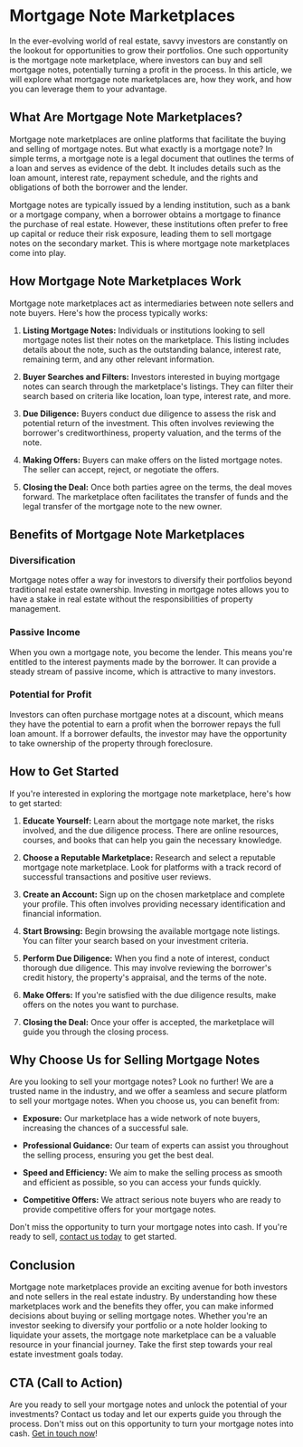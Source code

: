 # Mortgage Note Marketplaces

In the ever-evolving world of real estate, savvy investors are constantly on the lookout for opportunities to grow their portfolios. One such opportunity is the mortgage note marketplace, where investors can buy and sell mortgage notes, potentially turning a profit in the process. In this article, we will explore what mortgage note marketplaces are, how they work, and how you can leverage them to your advantage.

## What Are Mortgage Note Marketplaces?

Mortgage note marketplaces are online platforms that facilitate the buying and selling of mortgage notes. But what exactly is a mortgage note? In simple terms, a mortgage note is a legal document that outlines the terms of a loan and serves as evidence of the debt. It includes details such as the loan amount, interest rate, repayment schedule, and the rights and obligations of both the borrower and the lender.

Mortgage notes are typically issued by a lending institution, such as a bank or a mortgage company, when a borrower obtains a mortgage to finance the purchase of real estate. However, these institutions often prefer to free up capital or reduce their risk exposure, leading them to sell mortgage notes on the secondary market. This is where mortgage note marketplaces come into play.

## How Mortgage Note Marketplaces Work

Mortgage note marketplaces act as intermediaries between note sellers and note buyers. Here's how the process typically works:

1. **Listing Mortgage Notes:** Individuals or institutions looking to sell mortgage notes list their notes on the marketplace. This listing includes details about the note, such as the outstanding balance, interest rate, remaining term, and any other relevant information.

2. **Buyer Searches and Filters:** Investors interested in buying mortgage notes can search through the marketplace's listings. They can filter their search based on criteria like location, loan type, interest rate, and more.

3. **Due Diligence:** Buyers conduct due diligence to assess the risk and potential return of the investment. This often involves reviewing the borrower's creditworthiness, property valuation, and the terms of the note.

4. **Making Offers:** Buyers can make offers on the listed mortgage notes. The seller can accept, reject, or negotiate the offers.

5. **Closing the Deal:** Once both parties agree on the terms, the deal moves forward. The marketplace often facilitates the transfer of funds and the legal transfer of the mortgage note to the new owner.

## Benefits of Mortgage Note Marketplaces

### Diversification

Mortgage notes offer a way for investors to diversify their portfolios beyond traditional real estate ownership. Investing in mortgage notes allows you to have a stake in real estate without the responsibilities of property management.

### Passive Income

When you own a mortgage note, you become the lender. This means you're entitled to the interest payments made by the borrower. It can provide a steady stream of passive income, which is attractive to many investors.

### Potential for Profit

Investors can often purchase mortgage notes at a discount, which means they have the potential to earn a profit when the borrower repays the full loan amount. If a borrower defaults, the investor may have the opportunity to take ownership of the property through foreclosure.

## How to Get Started

If you're interested in exploring the mortgage note marketplace, here's how to get started:

1. **Educate Yourself:** Learn about the mortgage note market, the risks involved, and the due diligence process. There are online resources, courses, and books that can help you gain the necessary knowledge.

2. **Choose a Reputable Marketplace:** Research and select a reputable mortgage note marketplace. Look for platforms with a track record of successful transactions and positive user reviews.

3. **Create an Account:** Sign up on the chosen marketplace and complete your profile. This often involves providing necessary identification and financial information.

4. **Start Browsing:** Begin browsing the available mortgage note listings. You can filter your search based on your investment criteria.

5. **Perform Due Diligence:** When you find a note of interest, conduct thorough due diligence. This may involve reviewing the borrower's credit history, the property's appraisal, and the terms of the note.

6. **Make Offers:** If you're satisfied with the due diligence results, make offers on the notes you want to purchase.

7. **Closing the Deal:** Once your offer is accepted, the marketplace will guide you through the closing process.

## Why Choose Us for Selling Mortgage Notes

Are you looking to sell your mortgage notes? Look no further! We are a trusted name in the industry, and we offer a seamless and secure platform to sell your mortgage notes. When you choose us, you can benefit from:

- **Exposure:** Our marketplace has a wide network of note buyers, increasing the chances of a successful sale.

- **Professional Guidance:** Our team of experts can assist you throughout the selling process, ensuring you get the best deal.

- **Speed and Efficiency:** We aim to make the selling process as smooth and efficient as possible, so you can access your funds quickly.

- **Competitive Offers:** We attract serious note buyers who are ready to provide competitive offers for your mortgage notes.

Don't miss the opportunity to turn your mortgage notes into cash. If you're ready to sell, [contact us today](#cta) to get started.

## Conclusion

Mortgage note marketplaces provide an exciting avenue for both investors and note sellers in the real estate industry. By understanding how these marketplaces work and the benefits they offer, you can make informed decisions about buying or selling mortgage notes. Whether you're an investor seeking to diversify your portfolio or a note holder looking to liquidate your assets, the mortgage note marketplace can be a valuable resource in your financial journey. Take the first step towards your real estate investment goals today.

## CTA (Call to Action)

Are you ready to sell your mortgage notes and unlock the potential of your investments? Contact us today and let our experts guide you through the process. Don't miss out on this opportunity to turn your mortgage notes into cash. [Get in touch now](#cta)!